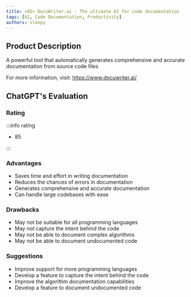 ```yaml
---
title: <85> DocuWriter.ai - The ultimate AI for code documentation
tags: [AI, Code Documentation, Productivity]
authors: sleepy
---
```


## Product Description

A powerful tool that automatically generates comprehensive and accurate documentation from source code files

For more information, visit: https://www.docuwriter.ai/

## ChatGPT's Evaluation

### Rating

:::info rating

- 85

:::

### Advantages

- Saves time and effort in writing documentation
- Reduces the chances of errors in documentation
- Generates comprehensive and accurate documentation
- Can handle large codebases with ease


### Drawbacks

- May not be suitable for all programming languages
- May not capture the intent behind the code
- May not be able to document complex algorithms
- May not be able to document undocumented code

### Suggestions

- Improve support for more programming languages
- Develop a feature to capture the intent behind the code
- Improve the algorithm documentation capabilities
- Develop a feature to document undocumented code